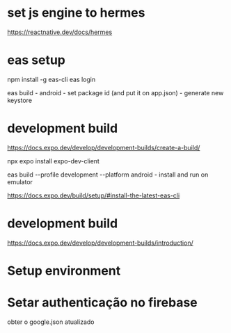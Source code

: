 # set js engine to hermes
https://reactnative.dev/docs/hermes


# eas setup

npm install -g eas-cli
eas login

eas build
	- android
	- set package id (and put it on app.json)
	- generate new keystore

# development build
https://docs.expo.dev/develop/development-builds/create-a-build/

npx expo install expo-dev-client

eas build --profile development --platform android
	- install and run on emulator

https://docs.expo.dev/build/setup/#install-the-latest-eas-cli


# development build
https://docs.expo.dev/develop/development-builds/introduction/

# Setup environment

# Setar authenticação no firebase
obter o google.json atualizado